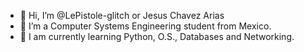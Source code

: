 - 👋 Hi, I’m @LePistole-glitch or Jesus Chavez Arias
- 👀 I’m a Computer Systems Engineering student from Mexico.
- 🌱 I am currently learning Python, O.S., Databases and Networking.


<!---
LePistole-glitch/LePistole-glitch is a ✨ special ✨ repository because its `README.md` (this file) appears on your GitHub profile.
You can click the Preview link to take a look at your changes.
--->

